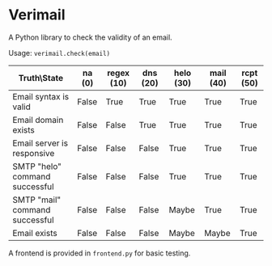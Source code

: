 # Verimail

A Python library to check the validity of an email.

Usage:
`verimail.check(email)`

| Truth\State                    | na (0)     | regex (10) | dns (20) | helo (30) | mail (40) | rcpt (50) |
| -                              | ------     | ---------- | -------- | --------- | --------- | --------- |
| Email syntax is valid          | False      | True       | True     | True      | True      | True      |
| Email domain exists            | False      | False      | True     | True      | True      | True      |
| Email server is responsive     | False      | False      | False    | True      | True      | True      |
| SMTP "helo" command successful | False      | False      | False    | True      | True      | True      |
| SMTP "mail" command successful | False      | False      | False    | Maybe     | True      | True      |
| Email exists                   | False      | False      | False    | Maybe     | Maybe     | True      |


A frontend is provided in `frontend.py` for basic testing.
